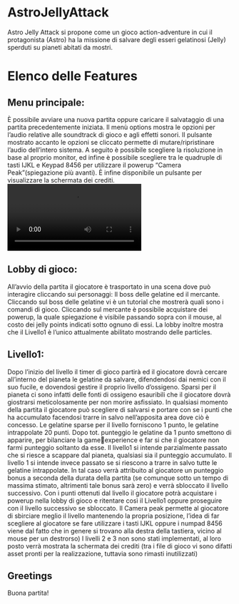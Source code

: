 # AstroJellyAttack
Astro Jelly Attack si propone come un gioco action-adventure in cui il protagonista (Astro) ha la missione di salvare degli esseri gelatinosi (Jelly) sperduti su pianeti
abitati da mostri.
# Elenco delle Features
## Menu principale:
È possibile avviare una nuova partita oppure caricare il salvataggio di una partita 
precedentemente iniziata. Il menù options mostra le opzioni per l’audio relative alle 
soundtrack di gioco e agli effetti sonori. Il pulsante mostrato accanto le opzioni se 
cliccato permette di mutare/ripristinare l’audio dell’intero sistema. A seguito è 
possibile scegliere la risoluzione in base al proprio monitor, ed infine è possibile 
scegliere tra le quadruple di tasti IJKL e Keypad 8456 per utilizzare il powerup 
“Camera Peak”(spiegazione più avanti). È infine disponibile un pulsante per 
visualizzare la schermata dei crediti.
![Video Menu Opzioni e Crediti](https://github.com/coccojack/AstroJellyAttack/blob/main/recordings/options.mp4)
## Lobby di gioco:
All’avvio della partita il giocatore è trasportato in una scena dove può interagire 
cliccando sui personaggi: Il boss delle gelatine ed il mercante. Cliccando sul boss 
delle gelatine vi è un tutorial che mostrerà quali sono i comandi di gioco. Cliccando 
sul mercante è possibile acquistare dei powerup, la quale spiegazione è visibile 
passando sopra con il mouse, al costo dei jelly points indicati sotto ognuno di essi.
La lobby inoltre mostra che il Livello1 è l’unico attualmente abilitato mostrando 
delle particles.
## Livello1:
Dopo l’inizio del livello il timer di gioco partirà ed il giocatore dovrà cercare 
all’interno del pianeta le gelatine da salvare, difendendosi dai nemici con il suo 
fucile, e dovendosi gestire il proprio livello d’ossigeno. Sparsi per il pianeta ci sono 
infatti delle fonti di ossigeno esauribili che il giocatore dovrà giostrarsi 
meticolosamente per non morire asfissiato. In qualsiasi momento della partita il 
giocatore può scegliere di salvarsi e portare con se i punti che ha accumulato 
facendosi trarre in salvo nell’apposita area dove ciò è concesso. Le gelatine sparse 
per il livello forniscono 1 punto, le gelatine intrappolate 20 punti. Dopo tot. 
punteggio le gelatine da 1 punto smettono di apparire, per bilanciare la gameexperience e far si che il giocatore non farmi punteggio soltanto da esse. Il livello1 si 
intende parzialmente passato che si riesce a scappare dal pianeta, qualsiasi sia il 
punteggio accumulato. Il livello 1 si intende invece passato se si riescono a trarre in 
salvo tutte le gelatine intrappolate. In tal caso verrà attribuito al giocatore un 
punteggio bonus a seconda della durata della partita (se comunque sotto un tempo 
di massima stimato, altrimenti tale bonus sarà zero) e verrà sbloccato il livello 
successivo.
Con i punti ottenuti dal livello il giocatore potrà acquistare i powerup nella lobby di 
gioco e ritentare così il Livello1 oppure proseguire con il livello successivo se 
sbloccato. Il Camera peak permette al giocatore di sbirciare meglio il livello 
mantenendo la propria posizione, l’idea di far scegliere al giocatore se fare utilizzare 
i tasti IJKL oppure i numpad 8456 viene dal fatto che in genere si trovano alla destra 
della tastiera, vicino al mouse per un destrorso)
I livelli 2 e 3 non sono stati implementati, al loro posto verrà mostrata la schermata 
dei crediti (tra i file di gioco vi sono difatti asset pronti per la realizzazione, tuttavia 
sono rimasti inutilizzati)
## Greetings
Buona partita!
